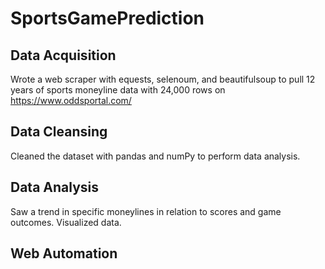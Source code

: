 # SportsGamePrediction

## Data Acquisition
Wrote a web scraper with equests, selenoum, and beautifulsoup to pull 12 years of sports moneyline data with 24,000 rows on https://www.oddsportal.com/

## Data Cleansing
Cleaned the dataset with pandas and numPy to perform data analysis.

## Data Analysis
Saw a trend in specific moneylines in relation to scores and game outcomes. Visualized data.

## Web Automation

